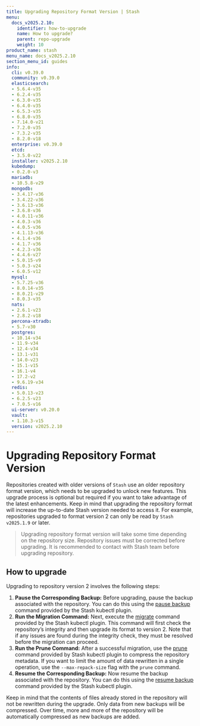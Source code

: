 ```yaml
---
title: Upgrading Repository Format Version | Stash
menu:
  docs_v2025.2.10:
    identifier: how-to-upgrade
    name: How to upgrade?
    parent: repo-upgrade
    weight: 10
product_name: stash
menu_name: docs_v2025.2.10
section_menu_id: guides
info:
  cli: v0.39.0
  community: v0.39.0
  elasticsearch:
  - 5.6.4-v35
  - 6.2.4-v35
  - 6.3.0-v35
  - 6.4.0-v35
  - 6.5.3-v35
  - 6.8.0-v35
  - 7.14.0-v21
  - 7.2.0-v35
  - 7.3.2-v35
  - 8.2.0-v18
  enterprise: v0.39.0
  etcd:
  - 3.5.0-v22
  installer: v2025.2.10
  kubedump:
  - 0.2.0-v3
  mariadb:
  - 10.5.8-v29
  mongodb:
  - 3.4.17-v36
  - 3.4.22-v36
  - 3.6.13-v36
  - 3.6.8-v36
  - 4.0.11-v36
  - 4.0.3-v36
  - 4.0.5-v36
  - 4.1.13-v36
  - 4.1.4-v36
  - 4.1.7-v36
  - 4.2.3-v36
  - 4.4.6-v27
  - 5.0.15-v9
  - 5.0.3-v24
  - 6.0.5-v12
  mysql:
  - 5.7.25-v36
  - 8.0.14-v35
  - 8.0.21-v29
  - 8.0.3-v35
  nats:
  - 2.6.1-v23
  - 2.8.2-v18
  percona-xtradb:
  - 5.7-v30
  postgres:
  - 10.14-v34
  - 11.9-v34
  - 12.4-v34
  - 13.1-v31
  - 14.0-v23
  - 15.1-v15
  - 16.1-v4
  - 17.2-v2
  - 9.6.19-v34
  redis:
  - 5.0.13-v23
  - 6.2.5-v23
  - 7.0.5-v16
  ui-server: v0.20.0
  vault:
  - 1.10.3-v15
  version: v2025.2.10
---
```


# Upgrading Repository Format Version

Repositories created with older versions of `Stash` use an older repository format version, which needs to be upgraded to unlock new features. This upgrade process is optional but required if you want to take advantage of the latest enhancements. Keep in mind that upgrading the repository format will increase the up-to-date Stash version needed to access it. For example, repositories upgraded to format version 2 can only be read by `Stash v2025.1.9` or later.

> Upgrading repository format version will take some time depending on the repository size. Repository issues must be corrected before upgrading. It is recommended to contact with Stash team before upgrading repository.

## How to upgrade

Upgrading to repository version 2 involves the following steps:

1. **Pause the Corresponding Backup:** Before upgrading, pause the backup associated with the repository. You can do this using the [pause backup](/docs/v2025.2.10/guides/cli/kubectl-plugin/#pause-backup) command provided by the Stash kubectl plugin.
2. **Run the Migration Command:** Next, execute the [migrate](/docs/v2025.2.10/guides/cli/kubectl-plugin/#migrate-repository) command provided by the Stash kubectl plugin. This command will first check the repository’s integrity and then upgrade its format to version 2. Note that if any issues are found during the integrity check, they must be resolved before the migration can proceed.
3. **Run the Prune Command:** After a successful migration, use the [prune](/docs/v2025.2.10/guides/cli/kubectl-plugin/#prune) command provided by Stash kubectl plugin to compress the repository metadata. If you want to limit the amount of data rewritten in a single operation, use the `--max-repack-size` flag with the `prune` command.
4. **Resume the Corresponding Backup:** Now resume the backup associated with the repository. You can do this using the [resume backup](/docs/v2025.2.10/guides/cli/kubectl-plugin/#resume-backup) command provided by the Stash kubectl plugin.

Keep in mind that the contents of files already stored in the repository will not be rewritten during the upgrade. Only data from new backups will be compressed. Over time, more and more of the repository will be automatically compressed as new backups are added.
